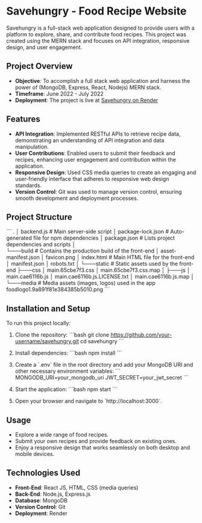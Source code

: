 
# Savehungry - Food Recipe Website

Savehungry is a full-stack web application designed to provide users with a platform to explore, share, and contribute food recipes. This project was created using the MERN stack and focuses on API integration, responsive design, and user engagement.

## Project Overview

- **Objective**: To accomplish a full stack web application and harness the power of (MongoDB, Express, React, Nodejs) MERN stack.
- **Timeframe**: June 2022 - July 2022
- **Deployment**: The project is live at [Savehungry on Render](https://save-hungry.onrender.com/)

## Features

- **API Integration**: Implemented RESTful APIs to retrieve recipe data, demonstrating an understanding of API integration and data manipulation.
- **User Contributions**: Enabled users to submit their feedback and recipes, enhancing user engagement and contribution within the application.
- **Responsive Design**: Used CSS media queries to create an engaging and user-friendly interface that adheres to responsive web design standards.
- **Version Control**: Git was used to manage version control, ensuring smooth development and deployment processes.

## Project Structure

\`\`\`
.
│   backend.js               # Main server-side script
│   package-lock.json         # Auto-generated file for npm dependencies
│   package.json              # Lists project dependencies and scripts
│   
└───build                     # Contains the production build of the front-end
    │   asset-manifest.json
    │   favicon.png
    │   index.html            # Main HTML file for the front-end
    │   manifest.json
    │   robots.txt
    │
    └───static                # Static assets used by the front-end
        ├───css
        │       main.65cbe7f3.css
        │       main.65cbe7f3.css.map
        │
        ├───js
        │       main.cae6116b.js
        │       main.cae6116b.js.LICENSE.txt
        │       main.cae6116b.js.map
        │
        └───media             # Media assets (images, logos) used in the app
                foodlogo1.9a891f81e384385b5010.png
\`\`\`

## Installation and Setup

To run this project locally:

1. Clone the repository:
   \`\`\`bash
   git clone https://github.com/your-username/savehungry.git
   cd savehungry
   \`\`\`

2. Install dependencies:
   \`\`\`bash
   npm install
   \`\`\`

3. Create a \`.env\` file in the root directory and add your MongoDB URI and other necessary environment variables:
   \`\`\`
   MONGODB_URI=your_mongodb_uri
   JWT_SECRET=your_jwt_secret
   \`\`\`

4. Start the application:
   \`\`\`bash
   npm start
   \`\`\`

5. Open your browser and navigate to \`http://localhost:3000\`.

## Usage

- Explore a wide range of food recipes.
- Submit your own recipes and provide feedback on existing ones.
- Enjoy a responsive design that works seamlessly on both desktop and mobile devices.

## Technologies Used

- **Front-End**: React JS, HTML, CSS (media queries)
- **Back-End**: Node.js, Express.js
- **Database**: MongoDB
- **Version Control**: Git
- **Deployment**: Render


